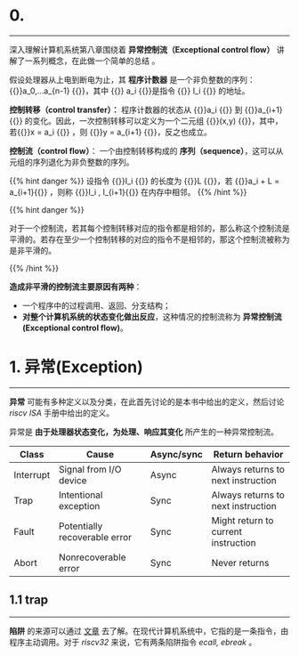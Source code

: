 # 0.

---

深入理解计算机系统第八章围绕着 **异常控制流（Exceptional control flow）** 讲解了一系列概念，在此做一个简单的总结 。

假设处理器从上电到断电为止，其 **程序计数器** 是一个非负整数的序列：{{<katex>}}a_0,...a_{n-1} {{</katex>}}，其中 {{<katex>}} a_i {{</katex>}}是指令 {{<katex>}} I_i {{</katex>}} 的地址。

**控制转移（control transfer）：** 程序计数器的状态从 {{<katex>}}a_i {{</katex>}} 到 {{<katex>}}a_{i+1} {{</katex>}} 的变化。因此，一次控制转移可以定义为一个二元组 {{<katex>}}(x,y) {{</katex>}}，其中，若{{<katex>}}x = a_i {{</katex>}} ，则 {{<katex>}}y = a_{i+1} {{</katex>}}，反之也成立。

**控制流（control flow）**： 一个由控制转移构成的 **序列（sequence）**，这可以从元组的序列退化为非负整数的序列。

{{% hint danger %}}  设指令 {{<katex>}}I_i {{</katex>}} 的长度为 {{<katex>}}L {{</katex>}}，若 {{<katex>}}a_i + L = a_{i+1}{{</katex>}} ，则称 {{<katex>}}I_i , I_{i+1}{{</katex>}} 在内存中相邻。
{{% /hint %}}

{{% hint danger %}}  

对于一个控制流，若其每个控制转移对应的指令都是相邻的，那么称这个控制流是平滑的。若存在至少一个控制转移的对应的指令不是相邻的，那这个控制流被称为是非平滑的。

{{% /hint %}}

**造成非平滑的控制流主要原因有两种**：

- 一个程序中的过程调用、返回、分支结构；
- **对整个计算机系统的状态变化做出反应**，这种情况的控制流称为 **异常控制流 (Exceptional control flow)**。

# 1. 异常(Exception)

---

**异常** 可能有多种定义以及分类，在此首先讨论的是本书中给出的定义，然后讨论 *riscv ISA* 手册中给出的定义。 

异常是 **由于处理器状态变化，为处理、响应其变化** 所产生的一种异常控制流。

| Class     | Cause                         | Async/sync | Return behavior                     |
| --------- | ----------------------------- | ---------- | ----------------------------------- |
| Interrupt | Signal from I/O device        | Async      | Always returns to next instruction  |
| Trap      | Intentional exception         | Sync       | Always returns to next instruction  |
| Fault     | Potentially recoverable error | Sync       | Might return to current instruction |
| Abort     | Nonrecoverable error          | Sync       | Never returns                       |

## 1.1 trap

---

**陷阱** 的来源可以通过 [文章](https://retrocomputing.stackexchange.com/questions/27043/anyone-know-of-older-mentions-of-the-word-trap-for-software-interrupts-than-th) 去了解。在现代计算机系统中，它指的是一条指令，由程序主动调用。对于 *riscv32* 来说，它有两条陷阱指令 *ecall, ebreak* 。